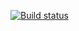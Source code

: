 [![Build status](https://ci.appveyor.com/api/projects/status/a743dryrx62rth4p/branch/master?svg=true)](https://ci.appveyor.com/project/CarolineFell/ahj-homeworks-dnd-task2/branch/master)
